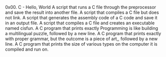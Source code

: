 0x00. C - Hello, World
A script that runs a C file through the preprocessor and save the result into another file.
A script that compiles a C file but does not link.
A script that generates the assembly code of a C code and save it in an output file.
A script that compiles a C file and creates an executable named cisfun.
A  C program that prints exactly Programming is like building a multilingual puzzle, followed by a new line.
A C program that prints exactly with proper grammar, but the outcome is a piece of art,, followed by a new line.
A C program that prints the size of various types on the computer it is compiled and run on.
